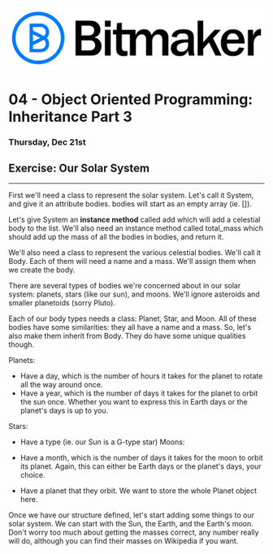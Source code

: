 ![Bitmaker](https://github.com/johncarlolopez/bitmaker-reference/blob/master/bitmakerlogo.svg)
# 04 - Object Oriented Programming: Inheritance Part 3
### Thursday, Dec 21st

## Exercise: Our Solar System
___
First we'll need a class to represent the solar system. Let's call it System, and give it an attribute bodies. bodies will start as an empty array (ie. []).  

Let's give System an **instance method** called add which will add a celestial body to the list. We'll also need an instance method called total_mass which should add up the mass of all the bodies in bodies, and return it.

We'll also need a class to represent the various celestial bodies. We'll call it Body. Each of them will need a name and a mass. We'll assign them when we create the body.

There are several types of bodies we're concerned about in our solar system: planets, stars (like our sun), and moons. We'll ignore asteroids and smaller planetoids (sorry Pluto).

Each of our body types needs a class: Planet, Star, and Moon. All of these bodies have some similarities: they all have a name and a mass. So, let's also make them inherit from Body. They do have some unique qualities though.  

Planets:

  * Have a day, which is the number of hours it takes for the planet to rotate all the way around once.
  * Have a year, which is the number of days it takes for the planet to orbit the sun once. Whether you want to express this in Earth days or the planet's days is up to you.  

Stars:

  * Have a type (ie. our Sun is a G-type star)
Moons:

  * Have a month, which is the number of days it takes for the moon to orbit its planet. Again, this can either be Earth days or the planet's days, your choice.
  * Have a planet that they orbit. We want to store the whole Planet object here.  

Once we have our structure defined, let's start adding some things to our solar system. We can start with the Sun, the Earth, and the Earth's moon. Don't worry too much about getting the masses correct, any number really will do, although you can find their masses on Wikipedia if you want.
